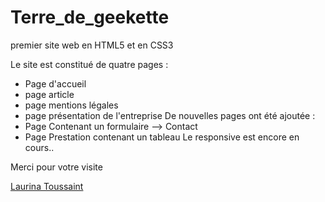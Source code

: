 # Terre_de_geekette
premier site web en HTML5 et en CSS3

Le site est constitué de quatre pages : 
- Page d'accueil
- page article
- page mentions légales
- page présentation de l'entreprise
De nouvelles pages ont été ajoutée :
- Page Contenant un formulaire --> Contact
- Page Prestation contenant un tableau
Le responsive est encore en cours..

Merci pour votre visite

[Laurina Toussaint](laurinatoussaint@gmail.com)
